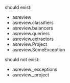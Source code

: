 should exist:

- asreview
- asreview.classifiers
- asreview.balancers
- asreview.queriers
- asreview.extractors
- asreview.Project
- asreview.SomeException


should not exist:

- asreview._exceptions
- asreview._project

